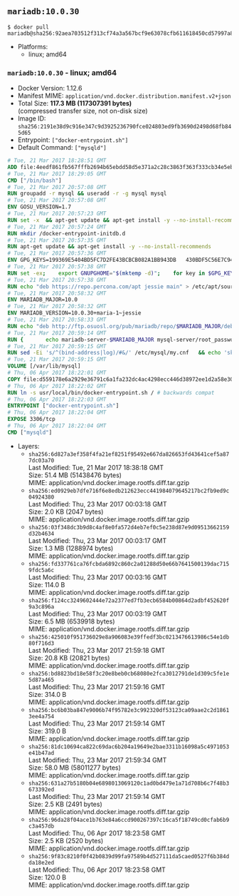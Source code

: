## `mariadb:10.0.30`

```console
$ docker pull mariadb@sha256:92aea703512f313cf74a3a567bcf9e63078cfb611618450cd57997a8ea6d087d
```

-	Platforms:
	-	linux; amd64

### `mariadb:10.0.30` - linux; amd64

-	Docker Version: 1.12.6
-	Manifest MIME: `application/vnd.docker.distribution.manifest.v2+json`
-	Total Size: **117.3 MB (117307391 bytes)**  
	(compressed transfer size, not on-disk size)
-	Image ID: `sha256:2191e38d9c916e347c9d3925236790fce024803ed9fb3690d2498d68fb845d65`
-	Entrypoint: `["docker-entrypoint.sh"]`
-	Default Command: `["mysqld"]`

```dockerfile
# Tue, 21 Mar 2017 18:28:51 GMT
ADD file:4eedf861fb567fffb2694b65ebdd58d5e371a2c28c3863f363f333cb34e5eb7b in / 
# Tue, 21 Mar 2017 18:29:05 GMT
CMD ["/bin/bash"]
# Tue, 21 Mar 2017 20:57:08 GMT
RUN groupadd -r mysql && useradd -r -g mysql mysql
# Tue, 21 Mar 2017 20:57:08 GMT
ENV GOSU_VERSION=1.7
# Tue, 21 Mar 2017 20:57:23 GMT
RUN set -x 	&& apt-get update && apt-get install -y --no-install-recommends ca-certificates wget && rm -rf /var/lib/apt/lists/* 	&& wget -O /usr/local/bin/gosu "https://github.com/tianon/gosu/releases/download/$GOSU_VERSION/gosu-$(dpkg --print-architecture)" 	&& wget -O /usr/local/bin/gosu.asc "https://github.com/tianon/gosu/releases/download/$GOSU_VERSION/gosu-$(dpkg --print-architecture).asc" 	&& export GNUPGHOME="$(mktemp -d)" 	&& gpg --keyserver ha.pool.sks-keyservers.net --recv-keys B42F6819007F00F88E364FD4036A9C25BF357DD4 	&& gpg --batch --verify /usr/local/bin/gosu.asc /usr/local/bin/gosu 	&& rm -r "$GNUPGHOME" /usr/local/bin/gosu.asc 	&& chmod +x /usr/local/bin/gosu 	&& gosu nobody true 	&& apt-get purge -y --auto-remove ca-certificates wget
# Tue, 21 Mar 2017 20:57:24 GMT
RUN mkdir /docker-entrypoint-initdb.d
# Tue, 21 Mar 2017 20:57:35 GMT
RUN apt-get update && apt-get install -y --no-install-recommends 		apt-transport-https ca-certificates 		pwgen 	&& rm -rf /var/lib/apt/lists/*
# Tue, 21 Mar 2017 20:57:36 GMT
ENV GPG_KEYS=199369E5404BD5FC7D2FE43BCBCB082A1BB943DB 	430BDF5C56E7C94E848EE60C1C4CBDCDCD2EFD2A 	4D1BB29D63D98E422B2113B19334A25F8507EFA5
# Tue, 21 Mar 2017 20:57:38 GMT
RUN set -ex; 	export GNUPGHOME="$(mktemp -d)"; 	for key in $GPG_KEYS; do 		gpg --keyserver ha.pool.sks-keyservers.net --recv-keys "$key"; 	done; 	gpg --export $GPG_KEYS > /etc/apt/trusted.gpg.d/mariadb.gpg; 	rm -r "$GNUPGHOME"; 	apt-key list
# Tue, 21 Mar 2017 20:57:38 GMT
RUN echo "deb https://repo.percona.com/apt jessie main" > /etc/apt/sources.list.d/percona.list 	&& { 		echo 'Package: *'; 		echo 'Pin: release o=Percona Development Team'; 		echo 'Pin-Priority: 998'; 	} > /etc/apt/preferences.d/percona
# Tue, 21 Mar 2017 20:58:32 GMT
ENV MARIADB_MAJOR=10.0
# Tue, 21 Mar 2017 20:58:32 GMT
ENV MARIADB_VERSION=10.0.30+maria-1~jessie
# Tue, 21 Mar 2017 20:58:33 GMT
RUN echo "deb http://ftp.osuosl.org/pub/mariadb/repo/$MARIADB_MAJOR/debian jessie main" > /etc/apt/sources.list.d/mariadb.list 	&& { 		echo 'Package: *'; 		echo 'Pin: release o=MariaDB'; 		echo 'Pin-Priority: 999'; 	} > /etc/apt/preferences.d/mariadb
# Tue, 21 Mar 2017 20:59:14 GMT
RUN { 		echo mariadb-server-$MARIADB_MAJOR mysql-server/root_password password 'unused'; 		echo mariadb-server-$MARIADB_MAJOR mysql-server/root_password_again password 'unused'; 	} | debconf-set-selections 	&& apt-get update 	&& apt-get install -y 		mariadb-server=$MARIADB_VERSION 		percona-xtrabackup 		socat 	&& rm -rf /var/lib/apt/lists/* 	&& sed -ri 's/^user\s/#&/' /etc/mysql/my.cnf /etc/mysql/conf.d/* 	&& rm -rf /var/lib/mysql && mkdir -p /var/lib/mysql /var/run/mysqld 	&& chown -R mysql:mysql /var/lib/mysql /var/run/mysqld 	&& chmod 777 /var/run/mysqld
# Tue, 21 Mar 2017 20:59:15 GMT
RUN sed -Ei 's/^(bind-address|log)/#&/' /etc/mysql/my.cnf 	&& echo 'skip-host-cache\nskip-name-resolve' | awk '{ print } $1 == "[mysqld]" && c == 0 { c = 1; system("cat") }' /etc/mysql/my.cnf > /tmp/my.cnf 	&& mv /tmp/my.cnf /etc/mysql/my.cnf
# Tue, 21 Mar 2017 20:59:15 GMT
VOLUME [/var/lib/mysql]
# Thu, 06 Apr 2017 18:22:01 GMT
COPY file:d559178e6a2929e36791c6a1fa232dc4ac4298ecc446d38972ee1d2a58e30621 in /usr/local/bin/ 
# Thu, 06 Apr 2017 18:22:02 GMT
RUN ln -s usr/local/bin/docker-entrypoint.sh / # backwards compat
# Thu, 06 Apr 2017 18:22:03 GMT
ENTRYPOINT ["docker-entrypoint.sh"]
# Thu, 06 Apr 2017 18:22:04 GMT
EXPOSE 3306/tcp
# Thu, 06 Apr 2017 18:22:04 GMT
CMD ["mysqld"]
```

-	Layers:
	-	`sha256:6d827a3ef358f4fa21ef8251f95492e667da826653fd43641cef5a877dc03a70`  
		Last Modified: Tue, 21 Mar 2017 18:38:18 GMT  
		Size: 51.4 MB (51438476 bytes)  
		MIME: application/vnd.docker.image.rootfs.diff.tar.gzip
	-	`sha256:ed0929eb7dfe716f6e8edb212623ecc441984079645217bc2fb9ed9c04924380`  
		Last Modified: Thu, 23 Mar 2017 00:03:18 GMT  
		Size: 2.0 KB (2047 bytes)  
		MIME: application/vnd.docker.image.rootfs.diff.tar.gzip
	-	`sha256:03f348dc3b9d8c4af8e0fa572d4eb7ef0c5e238d87e9d09513662159d32b4634`  
		Last Modified: Thu, 23 Mar 2017 00:03:17 GMT  
		Size: 1.3 MB (1288974 bytes)  
		MIME: application/vnd.docker.image.rootfs.diff.tar.gzip
	-	`sha256:fd337761ca76fcbda6892c860c2a01288d50e66b7641500139dac7159fdc5a6c`  
		Last Modified: Thu, 23 Mar 2017 00:03:16 GMT  
		Size: 114.0 B  
		MIME: application/vnd.docker.image.rootfs.diff.tar.gzip
	-	`sha256:f124cc3249602444e72a2377ed7fb3ecb6584b00864d2adbf452620f9a3c896a`  
		Last Modified: Thu, 23 Mar 2017 00:03:19 GMT  
		Size: 6.5 MB (6539918 bytes)  
		MIME: application/vnd.docker.image.rootfs.diff.tar.gzip
	-	`sha256:425010f951736029e8a906083e39ffedf3bc0213476613986c54e1db80f716d3`  
		Last Modified: Thu, 23 Mar 2017 21:59:18 GMT  
		Size: 20.8 KB (20821 bytes)  
		MIME: application/vnd.docker.image.rootfs.diff.tar.gzip
	-	`sha256:bd8823bd18e58f3c20e8beb0cb68080e2fca3012791de1d309c5fe1e5d87a465`  
		Last Modified: Thu, 23 Mar 2017 21:59:16 GMT  
		Size: 314.0 B  
		MIME: application/vnd.docker.image.rootfs.diff.tar.gzip
	-	`sha256:bc6b03ba847e9006b74f95782e3c992320df53123ca09aae2c2d18613ee4a754`  
		Last Modified: Thu, 23 Mar 2017 21:59:14 GMT  
		Size: 319.0 B  
		MIME: application/vnd.docker.image.rootfs.diff.tar.gzip
	-	`sha256:81dc10694ca822c69dac6b204a19649e2bae3311b16098a5c4971053e41b47ad`  
		Last Modified: Thu, 23 Mar 2017 21:59:34 GMT  
		Size: 58.0 MB (58011277 bytes)  
		MIME: application/vnd.docker.image.rootfs.diff.tar.gzip
	-	`sha256:631a27b5180b04e6898013069120c1ad0bd479e1a71d708b6c7f48b3673392ed`  
		Last Modified: Thu, 23 Mar 2017 21:59:14 GMT  
		Size: 2.5 KB (2491 bytes)  
		MIME: application/vnd.docker.image.rootfs.diff.tar.gzip
	-	`sha256:96da28f04ace1b763e84a6ccd900267397c16ca5f18749cd0cfab6b9c3a457db`  
		Last Modified: Thu, 06 Apr 2017 18:23:58 GMT  
		Size: 2.5 KB (2520 bytes)  
		MIME: application/vnd.docker.image.rootfs.diff.tar.gzip
	-	`sha256:9f83c8210f0f42b0839d99fa97589b4d527111da5caed0527f6b384dda18e2ed`  
		Last Modified: Thu, 06 Apr 2017 18:23:58 GMT  
		Size: 120.0 B  
		MIME: application/vnd.docker.image.rootfs.diff.tar.gzip
